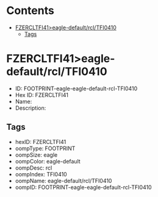 



Contents
========

* [FZERCLTFI41>eagle-default/rcl/TFI0410](#fzercltfi41eagle-defaultrcltfi0410)
	* [Tags](#tags)

# FZERCLTFI41>eagle-default/rcl/TFI0410

- ID: FOOTPRINT-eagle-eagle-default-rcl-TFI0410
- Hex ID: FZERCLTFI41
- Name: 
- Description: 

## Tags

- hexID: FZERCLTFI41
- oompType: FOOTPRINT
- oompSize: eagle
- oompColor: eagle-default
- oompDesc: rcl
- oompIndex: TFI0410
- oompName: eagle-default/rcl/TFI0410
- oompID: FOOTPRINT-eagle-eagle-default-rcl-TFI0410
